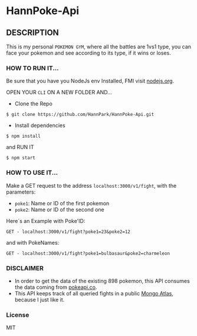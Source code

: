 # HannPoke-Api

## DESCRIPTION
This is my personal `POKEMON GYM`, where all the battles are 1vs1 type, you can face your pokemon and see according to its type, if it wins or loses.

### HOW TO RUN IT...
Be sure that you have you NodeJs env Installed, FMI visit [nodejs.org](https://nodejs.org/es/).

OPEN YOUR `CLI` ON A NEW FOLDER AND...

- Clone the Repo

```
$ git clone https://github.com/HannPark/HannPoke-Api.git
```

- Install dependencies
```
$ npm install
```

and RUN IT
```
$ npm start
```
### HOW TO USE IT...

Make a GET request to the address `localhost:3000/v1/fight`, with the parameters:

- `poke1`: Name or ID of the first pokemon
- `poke2`: Name or ID of the second one 

Here´s an Example with Poke'ID: 
```
GET - localhost:3000/v1/fight?poke1=23&poke2=12
```
and with PokeNames:
```
GET - localhost:3000/v1/fight?poke1=bulbasaur&poke2=charmeleon
```

### DISCLAIMER
- In order to get the data of the existing 898 pokemon, this API consumes the data coming from [pokeapi.co](https://pokeapi.co/).
- This API keeps track of all queried fights in a public [Mongo Atlas](https://www.mongodb.com/atlas/database), because I just like it.

### License

MIT